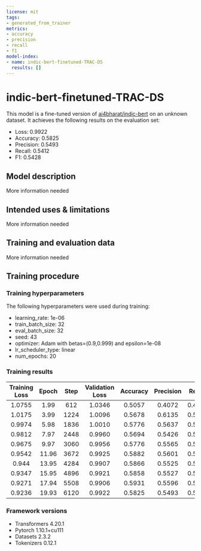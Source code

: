 ```yaml
---
license: mit
tags:
- generated_from_trainer
metrics:
- accuracy
- precision
- recall
- f1
model-index:
- name: indic-bert-finetuned-TRAC-DS
  results: []
---
```


<!-- This model card has been generated automatically according to the information the Trainer had access to. You
should probably proofread and complete it, then remove this comment. -->

# indic-bert-finetuned-TRAC-DS

This model is a fine-tuned version of [ai4bharat/indic-bert](https://huggingface.co/ai4bharat/indic-bert) on an unknown dataset.
It achieves the following results on the evaluation set:
- Loss: 0.9922
- Accuracy: 0.5825
- Precision: 0.5493
- Recall: 0.5412
- F1: 0.5428

## Model description

More information needed

## Intended uses & limitations

More information needed

## Training and evaluation data

More information needed

## Training procedure

### Training hyperparameters

The following hyperparameters were used during training:
- learning_rate: 1e-06
- train_batch_size: 32
- eval_batch_size: 32
- seed: 43
- optimizer: Adam with betas=(0.9,0.999) and epsilon=1e-08
- lr_scheduler_type: linear
- num_epochs: 20

### Training results

| Training Loss | Epoch | Step | Validation Loss | Accuracy | Precision | Recall | F1     |
|:-------------:|:-----:|:----:|:---------------:|:--------:|:---------:|:------:|:------:|
| 1.0755        | 1.99  | 612  | 1.0346          | 0.5057   | 0.4072    | 0.4554 | 0.3806 |
| 1.0175        | 3.99  | 1224 | 1.0096          | 0.5678   | 0.6135    | 0.5011 | 0.4422 |
| 0.9974        | 5.98  | 1836 | 1.0010          | 0.5776   | 0.5637    | 0.5140 | 0.4799 |
| 0.9812        | 7.97  | 2448 | 0.9960          | 0.5694   | 0.5426    | 0.5283 | 0.5298 |
| 0.9675        | 9.97  | 3060 | 0.9956          | 0.5776   | 0.5565    | 0.5422 | 0.5442 |
| 0.9542        | 11.96 | 3672 | 0.9925          | 0.5882   | 0.5601    | 0.5420 | 0.5419 |
| 0.944         | 13.95 | 4284 | 0.9907          | 0.5866   | 0.5525    | 0.5441 | 0.5454 |
| 0.9347        | 15.95 | 4896 | 0.9921          | 0.5858   | 0.5527    | 0.5441 | 0.5456 |
| 0.9271        | 17.94 | 5508 | 0.9906          | 0.5931   | 0.5596    | 0.5482 | 0.5490 |
| 0.9236        | 19.93 | 6120 | 0.9922          | 0.5825   | 0.5493    | 0.5412 | 0.5428 |


### Framework versions

- Transformers 4.20.1
- Pytorch 1.10.1+cu111
- Datasets 2.3.2
- Tokenizers 0.12.1
